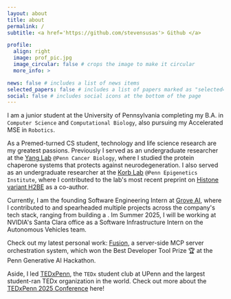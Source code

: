 ```yaml
---
layout: about
title: about
permalink: /
subtitle: <a href='https://github.com/stevensusas'> Github </a>

profile:
  align: right
  image: prof_pic.jpg
  image_circular: false # crops the image to make it circular
  more_info: >

news: false # includes a list of news items
selected_papers: false # includes a list of papers marked as "selected={true}"
social: false # includes social icons at the bottom of the page
---
```


I am a junior student at the University of Pennsylvania completing my B.A. in `Computer Science` and `Computational Biology`, also pursuing my Accelerated MSE in `Robotics`.

As a Premed-turned CS student, technology and life science research are my greatest passions. Previously I served as an undergraduate researcher at the [Yang Lab](https://www.med.upenn.edu/yanglab/) `@Penn Cancer Biology`, where I studied the protein chaperone systems that protects against neurodegeneration. I also served as an undergraduate researcher at the [Korb Lab](https://www.korblab.com/) `@Penn Epigenetics Institute`, where I contributed to the lab's most recent preprint on [Histone variant H2BE](https://pubmed.ncbi.nlm.nih.gov/39553997/) as a co-author.

Currently, I am the founding Software Engineering Intern at [Grove AI](https://grovetrials.com/), where I contributed to and spearheaded multiple projects across the company's tech stack, ranging from building a . Im Summer 2025, I will be working at NVIDIA's Santa Clara office as a Software Infrastructure Intern on the Autonomous Vehicles team.

Check out my latest personal work: [Fusion](https://stevensusas.github.io/projects/fusion/), a server-side MCP server orchestration system, which won the Best Developer Tool Prize 🏆 at the Penn Generative AI Hackathon.

Aside, I led [TEDxPenn](https://www.tedx-penn.com/), the `TEDx` student club at UPenn and the largest student-ran TEDx organization in the world. Check out more about the [TEDxPenn 2025 Conference](https://www.tedx-penn.com/2024-conference) here! 
